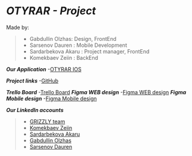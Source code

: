 # ***OTYRAR - Project***


  Made by: 
> - Gabdullin Olzhas: Design, FrontEnd
> - Sarsenov Dauren : Mobile Development
> - Sardarbekova Akaru : Project manager, FrontEnd
> - Komekbaev Zeiin : BackEnd

**_Our Application_**
-[OTYRAR IOS](https://github.com/ItaDaur/CodingLabMobile)

**_Project links_**
-[GitHub](https://github.com/Oljawave/otyrar)

**_Trello Board_**
-[Trello Board](https://trello.com/b/FIjiFtsd/grizzly)
**_Figma WEB design_**
-[Figma WEB design](https://www.figma.com/file/PZCFhB0vao4Id1jwaE5ihL/Otyrar-UI-design?node-id=0%3A1)
**_Figma Mobile design_**
-[Figma Mobile design](https://www.figma.com/file/1ELZsTqvFjsj9Lk3ybnPal/IOS-Mobile-App-UI-Design-(Community)?node-id=0%3A1)


**_Our LinkedIn accounts_**
> - [GRIZZLY team](https://github.com/Oljawave/otyrar)
> - [Komekbaev Zeiin]()
> - [Sardarbekova Akaru](https://www.linkedin.com/in/akaru-sardarbekova-88b340228/)
> - [Gabdullin Olzhas](https://www.linkedin.com/in/olzhas-gabdullin-87aa7123b/)
> - [Sarsenov Dauren](https://www.linkedin.com/in/dauren-sarsenov-7b413a240)
